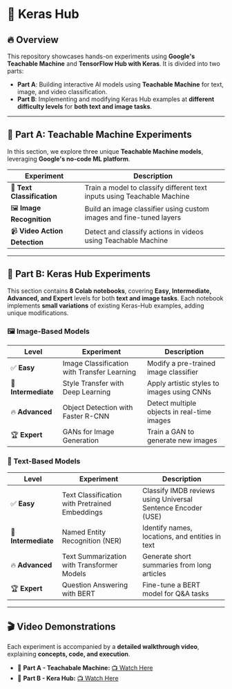 # 🚀 Keras Hub  

## 🔥 Overview  
This repository showcases hands-on experiments using **Google's Teachable Machine** and **TensorFlow Hub with Keras**. It is divided into two parts:  
- **Part A**: Building interactive AI models using **Teachable Machine** for text, image, and video classification.  
- **Part B**: Implementing and modifying Keras Hub examples at **different difficulty levels** for **both text and image tasks**.

---

## 📌 Part A: Teachable Machine Experiments  
In this section, we explore three unique **Teachable Machine models**, leveraging **Google's no-code ML platform**.  

| Experiment | Description | 
|------------|-------------|
| 📝 **Text Classification** | Train a model to classify different text inputs using Teachable Machine |
| 🖼️ **Image Recognition** | Build an image classifier using custom images and fine-tuned layers |
| 📹 **Video Action Detection** | Detect and classify actions in videos using Teachable Machine |
 
---

## 📌 Part B: Keras Hub Experiments  
This section contains **8 Colab notebooks**, covering **Easy, Intermediate, Advanced, and Expert** levels for both **text and image tasks**. Each notebook implements **small variations** of existing Keras-Hub examples, adding unique modifications.  

### 🖼️ Image-Based Models  
| Level | Experiment | Description | 
|--------|------------|-------------|
| ✅ **Easy** | Image Classification with Transfer Learning | Modify a pre-trained image classifier | 
| 🚀 **Intermediate** | Style Transfer with Deep Learning | Apply artistic styles to images using CNNs | 
| 🔥 **Advanced** | Object Detection with Faster R-CNN | Detect multiple objects in real-time images | 
| 🏆 **Expert** | GANs for Image Generation | Train a GAN to generate new images |

### 📜 Text-Based Models  
| Level | Experiment | Description | 
|--------|------------|-------------|
| ✅ **Easy** | Text Classification with Pretrained Embeddings | Classify IMDB reviews using Universal Sentence Encoder (USE) | 
| 🚀 **Intermediate** | Named Entity Recognition (NER) | Identify names, locations, and entities in text | 
| 🔥 **Advanced** | Text Summarization with Transformer Models | Generate short summaries from long articles | 
| 🏆 **Expert** | Question Answering with BERT | Fine-tune a BERT model for Q&A tasks | 

---

## 🎬 Video Demonstrations  
Each experiment is accompanied by a **detailed walkthrough video**, explaining **concepts, code, and execution**.  
- 🔗 **Part A - Teachabale Machine:** [📺 Watch Here](https://youtu.be/DJSLb3BNzq4)  
- 🔗 **Part B - Kera Hub:** [📺 Watch Here](https://youtu.be/Eqw3O6FaTf8)  
